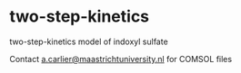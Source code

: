 # two-step-kinetics
two-step-kinetics model of indoxyl sulfate 

Contact a.carlier@maastrichtuniversity.nl for COMSOL files
